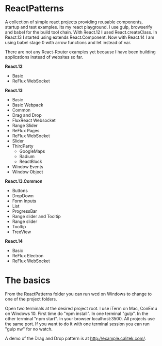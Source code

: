# ReactPatterns

A collection of simple react projects providing reusable components, startup and test examples. Its my react playground.
I use gulp, browserify and babel for the build tool chain. With React.12 I used React.createClass. In React.13 I started using extends React.Component. Now with React.14 I am using babel stage 0 with arrow functions and let instead of var.

There are not any React-Router examples yet because I have been building applications instead of websites so far.

**React.12**
*	Basic
*	ReFlux WebSocket

**React.13**
*	Basic
*	Basic Webpack
*	Common
*	Drag and Drop
*	FluxReact Websocket
*	Range Slider
*	ReFlux Pages
*	ReFlux WebSocket
*	Slider
*	ThirdParty
	*	GoogleMaps
	*	Radium
	*	ReactBlock
*	Window Events
*	Window Object

**React.13.Common**
*	Buttons
*	DropDown
*	Form Inputs
*	List
*	ProgressBar
*	Range slider and Tooltip
*	Range slider
*	Tooltip
*	TreeView

**React.14**
*	Basic
*	ReFlux Electron
*	ReFlux WebSocket

# The basics

From the ReactPatterns folder you can run wcd on Windows to change to one of the project folders.

Open two terminals at the desired project root. I use iTerm on Mac, ConEmu on Windows 10. First time do "npm install". In one terminal "gulp". In the other terminal "npm start". In your browser localhost:3500. All projects use the same port. If you want to do it with one terminal session you can run "gulp nw" for no watch.


A demo of the Drag and Drop pattern is at http://example.calitek.com/.
